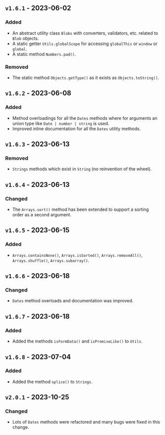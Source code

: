 ## `v1.6.1` - 2023-06-02

### Added
* An abstract utility class `Blobs` with converters, validators, etc. related to `Blob` objects.
* A static getter `Utils.globalScope` for accessing `globalThis` or `window` or `global`.
* A static method `Numbers.pad()`.

### Removed
* The static method `Objects.getType()` as it exists as `Objects.toString()`.

## `v1.6.2` - 2023-06-08
### Added
* Method overloadings for all the `Dates` methods where for arguments an union type like
`Date | number | string` is used.
* Improved inline documentation for all the `Dates` utility methods.

## `v1.6.3` - 2023-06-13
### Removed
* `Strings` methods which exist in `String` (no reinvention of the wheel).

## `v1.6.4` - 2023-06-13
### Changed
* The `Arrays.sort()` method has been extended to support a sorting order as a second argument.

## `v1.6.5` - 2023-06-15
### Added
* `Arrays.containsNone()`, `Arrays.isSorted()`, `Arrays.removeAll()`, `Arrays.shuffle()`, `Arrays.subarray()`.

## `v1.6.6` - 2023-06-18
### Changed
* `Dates` method overloads and documentation was improved.

## `v1.6.7` - 2023-06-18
### Added
* Added the methods `isFormData()` and `isPromiseLike()` to `Utils`.

## `v1.6.8` - 2023-07-04
### Added
* Added the method `splice()` to `Strings`.

## `v2.0.1` - 2023-10-25
### Changed
* Lots of `Dates` methods were refactored and many bugs were fixed in this change.